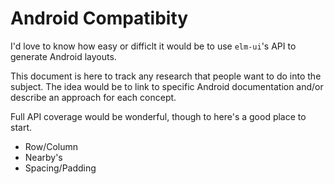 # Android Compatibity

I'd love to know how easy or difficlt it would be to use `elm-ui`'s API to generate Android layouts.

This document is here to track any research that people want to do into the subject. The idea would be to link to specific Android documentation and/or describe an approach for each concept.


Full API coverage would be wonderful, though to here's a good place to start.

- Row/Column
- Nearby's
- Spacing/Padding